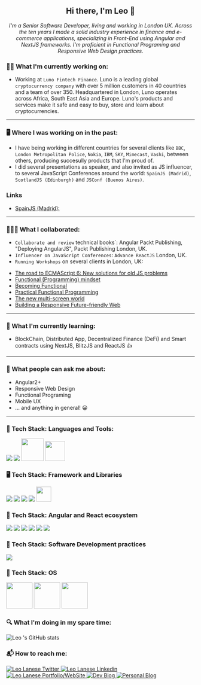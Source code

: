 <div align="center">

 ## Hi there, I'm Leo 👋 

<i>I'm a Senior Software Developer, living and working in London UK. Across the ten years I made a solid industry experience in finance and e-commerce applications, specializing in Front-End using Angular and NextJS frameworks. I'm proficient in Functional Programing and Responsive Web Design practices.</i>
 
</div>
 
<div align="left">
 
### 👨‍💻 What I'm currently working on:
 - Working at `Luno Fintech Finance`. Luno is a leading global `cryptocurrency company` with over 5 million customers in 40 countries and a team of over 350. Headquartered in London, Luno operates across Africa, South East Asia and Europe. Luno's products and services make it safe and easy to buy, store and learn about cryptocurrencies.

--- 

### 🖥️ Where I was working on in the past:
 - I have being working in different countries for several clients like `BBC`, `London Metropolitan Police`, `Nokia`, `IBM`, `SKY`, `Mimecast`, `Vashi`, between others, producing succesully products that I'm proud of.
 - I did several presentations as speaker, and also invited as JS influencer, to several JavaScript Conferences around the world: `SpainJS (Madrid)`, `ScotlandJS (Edinburgh)` and `JSConf (Buenos Aires)`.
 
###  Links
* [SpainJS (Madrid):](https://leolanese.com/spainjs/)


--- 
 
### 👨🏼‍🏫 What I collaborated:
- `Collaborate and review` technical books`: Angular Packt Publishing, "Deploying AngularJS", Packt Publishing London, UK.
- `Influencer on JavaScript Conferences`: `Advance ReactJS` London, UK.
- `Running Workshops` on several clients in London, UK: 
 * [The road to ECMAScript 6: New solutions for old JS problems](https://github.com/leolanese/ES6_workshop)
 * [Functional (Programming) mindset](https://tech.io/playgrounds/3b2a2b01292b2db6477eddc33a4d2dbb20042/functional-programming-mindset/welcome-)
 * [Becoming Functional](https://leolanese.github.io/Becoming-Functional/)
 * [Practical Functional Programming](https://github.com/leolanese/practical_functional_programming)
 * [The new multi-screen world](http://leolanese.com/the-new-multi-screen-world/)
 * [Building a Responsive Future-friendly Web](http://leolanese.com/workshop/)

 
---
 
### 🌱 What I'm currently learning: 
 - BlockChain, Distributed App, Decentralized Finance (DeFi) and Smart contracts using NextJS, BlitzJS and ReactJS 👍 

--- 
 
### 💬 What people can ask me about:
 - Angular2+
 - Responsive Web Design
 - Functional Programing 
 - Mobile UX
 - ... and anything in general! 😀

--- 
 
### 📓 Tech Stack: Languages and Tools:
<div>
  <img src="https://img.shields.io/badge/-JavaScript-ad9e37?logo=javascript" />
  <img src="https://flat.badgen.net/badge/-/TypeScript/blue?icon=typescript&label" />
  <img src="https://img.shields.io/badge/HTML5-E34F26?style=for-the-badge&logo=html5&logoColor=white" style="width: 60px" />
  <img src="https://img.shields.io/badge/CSS3-1572B6?style=for-the-badge&logo=css3&logoColor=white" style="width: 53px" />
</div>

  
### 🖥️ Tech Stack: Framework and Libraries
<div>
  <img src="https://img.shields.io/badge/-Angular2+-dd0031?logo=angular"  /> 
  <img src="https://img.shields.io/badge/-ReactJS-61DAFB?logo=react&logoColor=white&style=flat" /> 
  <img src="https://img.shields.io/badge/-AngularJS-df2e31?logo=angularjs"  />   
  <img src="https://img.shields.io/badge/-Redux-754cbf?logo=redux" />
  <img src="https://img.shields.io/badge/RxJS-EE0000?style=for-the-badge&logo=rxjs&logoColor=white"  style="width: 40px" />
</div>
 
 
### 📓 Tech Stack: Angular and React ecosystem
<div>
  <img src="https://img.shields.io/badge/Material--UI-0081CB?style=for-the-badge&logo=material-ui&logoColor=white" />
  <img src="https://img.shields.io/badge/Jest-323330?style=for-the-badge&logo=Jest&logoColor=white" />
  <img src="https://img.shields.io/badge/testing%20library-323330?style=for-the-badge&logo=testing-library&logoColor=red" />
  <img src="https://img.shields.io/badge/Couchbase-EA2328?style=for-the-badge&logo=couchbase&logoColor=white" />
  <img src="https://img.shields.io/badge/GIT-E44C30?style=for-the-badge&logo=git&logoColor=white" />
  <img src="https://img.shields.io/badge/Jenkins-D24939?style=for-the-badge&logo=Jenkins&logoColor=white" />
</div>
 
 
### 📱 Tech Stack: Software Development practices
<div>
   <img src="https://img.shields.io/badge/SCM-ScrumMaster-blue" />  
</div>
 
 
### 📓 Tech Stack: OS
<div>
  <img src="https://img.shields.io/badge/Linux-FCC624?style=for-the-badge&logo=linux&logoColor=black" style="width: 70px" />
  <img src="https://img.shields.io/badge/mac%20os-000000?style=for-the-badge&logo=apple&logoColor=white" style="width: 70px" />
  <img src="https://img.shields.io/badge/Windows-0078D6?style=for-the-badge&logo=windows&logoColor=white" style="width: 70px" />
</div> 


### 🔍 What I'm doing in my spare time: 
<div style="width:100%; margin:0 auto;">
 
 ![Leo 's GitHub stats](https://github-readme-stats.vercel.app/api?username=leolanese&count_private=true&show_icons=true&include_all_commits=true&theme=monokai)

</div>

  
### 📬 How to reach me:  

<div align="left">
  <a href="http://twitter.com/LeoLaneseltd">
    <img alt="Leo Lanese Twitter" src="https://img.shields.io/badge/Twitter-1DA1F2?style=for-the-badge&logo=twitter&logoColor=white">
  </a>
  <a href="https://www.linkedin.com/in/leolanese/">
    <img alt="Leo Lanese Linkedin" src="https://img.shields.io/badge/LinkedIn-0077B5?style=for-the-badge&logo=linkedin&logoColor=white">
  </a>
  <a href="https://www.leolanese.com/">
    <img alt="Leo Lanese Portfolio/WebSite" src="https://img.shields.io/badge/website-yellow?style=for-the-badge">
  </a>
  <a href="http://www.dev.to/leolanese">
    <img alt="Dev Blog" src="https://img.shields.io/badge/dev-000000?style=for-the-badge&logo=black&logoColor=white">
  </a>
   <a href="http://www.leolanese.com/blog">
    <img alt="Personal Blog" src="https://img.shields.io/badge/blog-ededed?style=for-the-badge&logo=red&logoColor=white">
  </a>
</div>

<br>

</div> 
